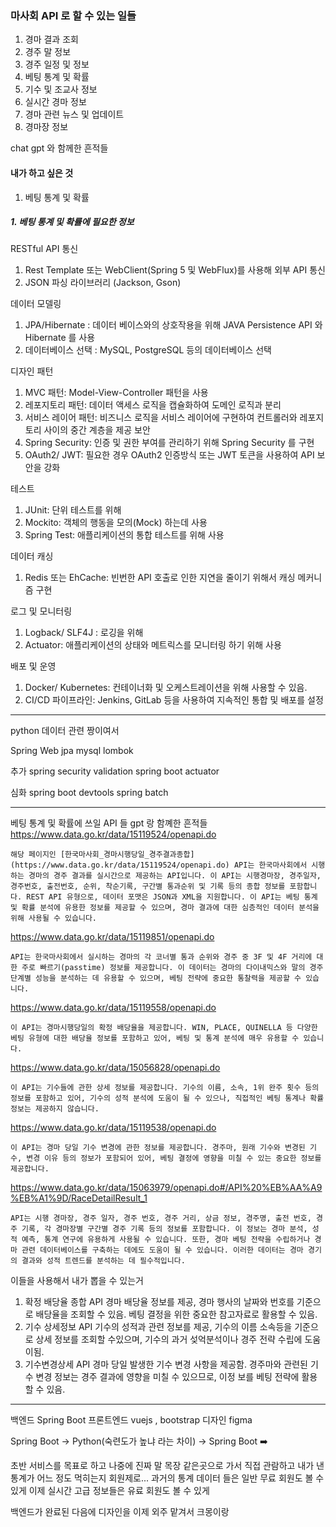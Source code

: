 ### 마사회 API 로 할 수 있는 일들
1. 경마 결과 조회
2. 경주 말 정보
3. 경주 일정 및 정보
4. 베팅 통계 및 확률
5. 기수 및 조교사 정보
6. 실시간 경마 정보
7. 경마 관련 뉴스 및 업데이트
8. 경마장 정보

chat gpt 와 함께한 흔적들


#### 내가 하고 싶은 것
1. 베팅 통계 및 확률

##### 1. 베팅 통계 및 확률에 필요한 정보

RESTful API 통신
1) Rest Template 또는 WebClient(Spring 5 및 WebFlux)를 사용해 외부 API 통신
2) JSON 파싱 라이브러리 (Jackson, Gson)

데이터 모델링
1) JPA/Hibernate : 데이터 베이스와의 상호작용을 위해 JAVA Persistence API 와 Hibernate 를 사용
2) 데이터베이스 선택 : MySQL, PostgreSQL 등의 데이터베이스 선택

디자인 패턴 
1) MVC 패턴: Model-View-Controller 패턴을 사용
2) 레포지토리 패턴: 데이터 액세스 로직을 캡슐화하여 도메인 로직과 분리
3) 서비스 레이어 패턴: 비즈니스 로직을 서비스 레이어에 구현하여 컨트롤러와 레포지토리 사이의 중간 계층을 제공
보안
1) Spring Security: 인증 및 권한 부여를 관리하기 위해 Spring Security 를 구현
2) OAuth2/ JWT: 필요한 경우 OAuth2 인증방식 또는 JWT 토큰을 사용하여 API 보안을 강화

테스트
1) JUnit: 단위 테스트를 위해
2) Mockito: 객체의 행동을 모의(Mock) 하는데 사용
3) Spring Test: 애플리케이션의 통합 테스트를 위해 사용

데이터 캐싱
1) Redis 또는 EhCache: 빈번한 API 호출로 인한 지연을 줄이기 위해서 캐싱 메커니즘 구현

로그 및 모니터링
1) Logback/ SLF4J : 로깅을 위해
2) Actuator: 애플리케이션의 상태와 메트릭스를 모니터링 하기 위해 사용

배포 및 운영
1) Docker/ Kubernetes: 컨테이너화 및 오케스트레이션을 위해 사용할 수 있음.
2) CI/CD 파이프라인: Jenkins, GitLab 등을 사용하여 지속적인 통합 및 배포를 설정

-----
python
데이터 관련 짱이여서

Spring Web 
jpa
mysql
lombok

추가
spring security
validation
spring boot actuator

심화
spring boot devtools
spring batch

----
베팅 통계 및 확률에 쓰일 API 들
gpt 랑 함꼐한 흔적들
https://www.data.go.kr/data/15119524/openapi.do
```
해당 페이지인 [한국마사회_경마시행당일_경주결과종합](https://www.data.go.kr/data/15119524/openapi.do) API는 한국마사회에서 시행하는 경마의 경주 결과를 실시간으로 제공하는 API입니다. 이 API는 시행경마장, 경주일자, 경주번호, 출전번호, 순위, 착순기록, 구간별 통과순위 및 기록 등의 종합 정보를 포함합니다. REST API 유형으로, 데이터 포맷은 JSON과 XML을 지원합니다. 이 API는 베팅 통계 및 확률 분석에 유용한 정보를 제공할 수 있으며, 경마 결과에 대한 심층적인 데이터 분석을 위해 사용될 수 있습니다.
```

https://www.data.go.kr/data/15119851/openapi.do
```
API는 한국마사회에서 실시하는 경마의 각 코너별 통과 순위와 경주 중 3F 및 4F 거리에 대한 주로 빠르기(passtime) 정보를 제공합니다. 이 데이터는 경마의 다이내믹스와 말의 경주 단계별 성능을 분석하는 데 유용할 수 있으며, 베팅 전략에 중요한 통찰력을 제공할 수 있습니다.
```

 https://www.data.go.kr/data/15119558/openapi.do 
 ```
 이 API는 경마시행당일의 확정 배당율을 제공합니다. WIN, PLACE, QUINELLA 등 다양한 베팅 유형에 대한 배당율 정보를 포함하고 있어, 베팅 및 통계 분석에 매우 유용할 수 있습니다.
```
 https://www.data.go.kr/data/15056828/openapi.do 
 ```
 이 API는 기수들에 관한 상세 정보를 제공합니다. 기수의 이름, 소속, 1위 완주 횟수 등의 정보를 포함하고 있어, 기수의 성적 분석에 도움이 될 수 있으나, 직접적인 베팅 통계나 확률 정보는 제공하지 않습니다.
```
 https://www.data.go.kr/data/15119538/openapi.do
 ```
 이 API는 경마 당일 기수 변경에 관한 정보를 제공합니다. 경주마, 원래 기수와 변경된 기수, 변경 이유 등의 정보가 포함되어 있어, 베팅 결정에 영향을 미칠 수 있는 중요한 정보를 제공합니다.
```

https://www.data.go.kr/data/15063979/openapi.do#/API%20%EB%AA%A9%EB%A1%9D/RaceDetailResult_1
```
API는 시행 경마장, 경주 일자, 경주 번호, 경주 거리, 상금 정보, 경주명, 출전 번호, 경주 기록, 각 경마장별 구간별 경주 기록 등의 정보를 포함합니다. 이 정보는 경마 분석, 성적 예측, 통계 연구에 유용하게 사용될 수 있습니다. 또한, 경마 베팅 전략을 수립하거나 경마 관련 데이터베이스를 구축하는 데에도 도움이 될 수 있습니다. 이러한 데이터는 경마 경기의 결과와 성적 트렌드를 분석하는 데 필수적입니다.
```


이들을 사용해서 내가 뽑을 수 있는거
1. 확정 배당율 종합 API
	경마 배당율 정보를 제공, 경마 행사의 날짜와 번호를 기준으로 배당율을 조회할 수 있음.
	베팅 결정을 위한 중요한 참고자료로 활용할 수 있음.
2. 기수 상세정보 API
	기수의 성적과 관련 정보를 제공, 기수의 이름 소속등을 기준으로 상세 정보를 조회할 수있으며, 기수의 과거 섲억분석이나 경주 전략 수립에 도움이됨.
3. 기수변경상세 API
	경마 당일 발생한 기수 변경 사항을 제공함. 경주마와 관련된 기수 변경 정보는 경주 결과에 영향을 미칠 수 있으므로, 이정 보를 베팅 전략에 활용할 수 있음.


----
백엔드
	Spring Boot
프론트엔드
	vuejs , bootstrap
디자인 
	figma




Spring Boot -> Python(숙련도가 높냐 라는 차이) -> Spring Boot
➡️


초반 서비스를 목표로 하고
나중에 진짜 말 목장 같은곳으로 가서 직접 관람하고 내가 낸 통계가 어느 정도 먹히는지
회원제로... 
과거의 통계 데이터 들은 일반 무료 회원도 볼 수 있게
이제 실시간 고급 정보들은 유료 회원도 볼 수 있게

백엔드가 완료된 다음에 디자인을 이제 외주 맡겨서
크몽이랑
